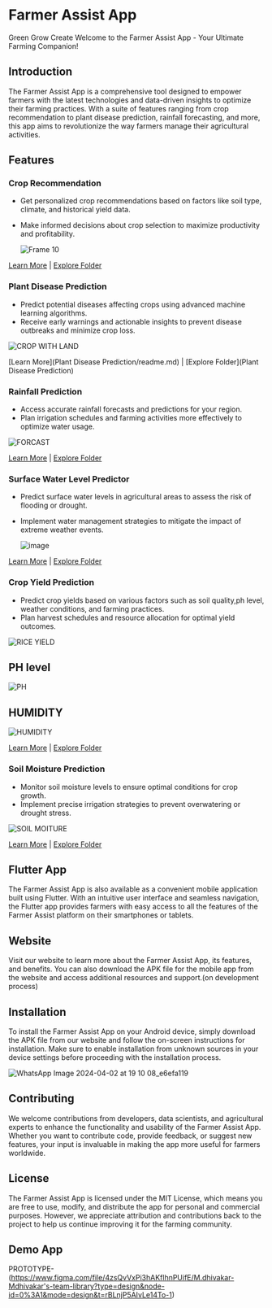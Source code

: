# Farmer Assist App

Green Grow Create
Welcome to the Farmer Assist App - Your Ultimate Farming Companion!

## Introduction

The Farmer Assist App is a comprehensive tool designed to empower farmers with the latest technologies and data-driven insights to optimize their farming practices. With a suite of features ranging from crop recommendation to plant disease prediction, rainfall forecasting, and more, this app aims to revolutionize the way farmers manage their agricultural activities.

## Features

### Crop Recommendation

- Get personalized crop recommendations based on factors like soil type, climate, and historical yield data.
- Make informed decisions about crop selection to maximize productivity and profitability.
  
  ![Frame 10](https://github.com/Sairam-K26/Farming-Land_Analysis_Platform/assets/114644591/2a40a447-8090-4923-afb3-4245e1793578)


[Learn More](Crop_recommendation/README.md) | [Explore Folder](Crop_recommendation)

### Plant Disease Prediction

- Predict potential diseases affecting crops using advanced machine learning algorithms.
- Receive early warnings and actionable insights to prevent disease outbreaks and minimize crop loss.

![CROP WITH LAND](https://github.com/Sairam-K26/Farming-Land_Analysis_Platform/assets/114644591/68d261aa-53f5-48ac-a484-12289b785b59)


[Learn More](Plant Disease Prediction/readme.md) | [Explore Folder](Plant Disease Prediction)

### Rainfall Prediction

- Access accurate rainfall forecasts and predictions for your region.
- Plan irrigation schedules and farming activities more effectively to optimize water usage.

![FORCAST](https://github.com/Sairam-K26/Farming-Land_Analysis_Platform/assets/114644591/58e514b1-e716-4d2f-8cb6-97d43a76b57c)


[Learn More](Rainfall_prediction/readme.md) | [Explore Folder](Rainfall_prediction)

### Surface Water Level Predictor

- Predict surface water levels in agricultural areas to assess the risk of flooding or drought.
- Implement water management strategies to mitigate the impact of extreme weather events.

  ![image](https://github.com/Sairam-K26/Farming-Land_Analysis_Platform/assets/114644591/c849e8c4-2c1a-4a55-a75b-1c4add640dbc)


[Learn More](Surface_water_Level_predictor/README.md) | [Explore Folder](Surface_water_Level_predictor)

### Crop Yield Prediction

- Predict crop yields based on various factors such as soil quality,ph level, weather conditions, and farming practices.
- Plan harvest schedules and resource allocation for optimal yield outcomes.

![RICE YIELD](https://github.com/Sairam-K26/Farming-Land_Analysis_Platform/assets/114644591/e76f28b3-9b19-4676-91f9-3a0acd37825f)

## PH level

![PH](https://github.com/Sairam-K26/Farming-Land_Analysis_Platform/assets/114644591/334dac6f-90c6-42be-9b82-d20654c03a03)

## HUMIDITY

![HUMIDITY](https://github.com/Sairam-K26/Farming-Land_Analysis_Platform/assets/114644591/9b67fd0c-aaa4-4a05-ac3f-344786c07371)


[Learn More](crop_Yield_Prediction/README.md) | [Explore Folder](crop_Yield_Prediction)

### Soil Moisture Prediction

- Monitor soil moisture levels to ensure optimal conditions for crop growth.
- Implement precise irrigation strategies to prevent overwatering or drought stress.

![SOIL MOITURE](https://github.com/Sairam-K26/Farming-Land_Analysis_Platform/assets/114644591/23881fb5-8cd7-42fc-8b6e-eb9d9375e581)


[Learn More](soil_moisture/README.md) | [Explore Folder](soil_moisture/)

## Flutter App

The Farmer Assist App is also available as a convenient mobile application built using Flutter. With an intuitive user interface and seamless navigation, the Flutter app provides farmers with easy access to all the features of the Farmer Assist platform on their smartphones or tablets.

## Website

Visit our website to learn more about the Farmer Assist App, its features, and benefits. You can also download the APK file for the mobile app from the website and access additional resources and support.(on development process)

## Installation

To install the Farmer Assist App on your Android device, simply download the APK file from our website and follow the on-screen instructions for installation. Make sure to enable installation from unknown sources in your device settings before proceeding with the installation process.

![WhatsApp Image 2024-04-02 at 19 10 08_e6efa119](https://github.com/Sairam-K26/Farming-Land_Analysis_Platform/assets/114644591/d18cb345-a822-4499-8c96-9ca412dcece7)


## Contributing

We welcome contributions from developers, data scientists, and agricultural experts to enhance the functionality and usability of the Farmer Assist App. Whether you want to contribute code, provide feedback, or suggest new features, your input is invaluable in making the app more useful for farmers worldwide.

## License

The Farmer Assist App is licensed under the MIT License, which means you are free to use, modify, and distribute the app for personal and commercial purposes. However, we appreciate attribution and contributions back to the project to help us continue improving it for the farming community.

## Demo App
PROTOTYPE-(https://www.figma.com/file/4zsQvVxPi3hAKflhnPUifE/M.dhivakar-Mdhivakar's-team-library?type=design&node-id=0%3A1&mode=design&t=rBLnjP5AIvLe14To-1)



